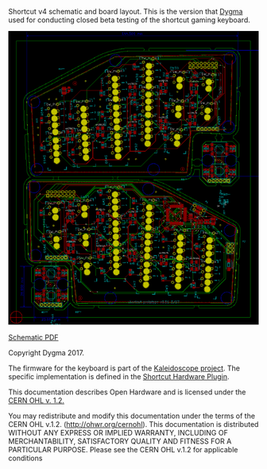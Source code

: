 Shortcut v4 schematic and board layout. This is the version that
[Dygma](http://www.dygma.com) used for conducting closed beta testing of the
shortcut gaming keyboard.

![board.png](board.png)

[Schematic PDF](schematic.pdf)

Copyright Dygma 2017.

The firmware for the keyboard is part of the [Kaleidoscope
project](https://github.com/keyboardio/Kaleidoscope). The
specific implementation is defined in the [Shortcut Hardware
Plugin](https://github.com/Dygmalab/Kaleidoscope-Hardware-Shortcut).

This documentation describes Open Hardware and is licensed under the
[CERN OHL v. 1.2.](cern_ohl_v_1_2.txt)

You may redistribute and modify this documentation under the terms of the
CERN OHL v.1.2. (http://ohwr.org/cernohl). This documentation is distributed
WITHOUT ANY EXPRESS OR IMPLIED WARRANTY, INCLUDING OF
MERCHANTABILITY, SATISFACTORY QUALITY AND FITNESS FOR A
PARTICULAR PURPOSE. Please see the CERN OHL v.1.2 for applicable
conditions

